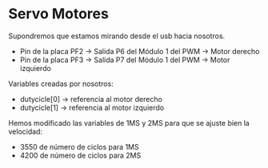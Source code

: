 # Servo Motores
Supondremos que estamos mirando desde el usb hacia nosotros.
+ Pin de la placa PF2 -> Salida P6 del Módulo 1 del PWM -> Motor derecho
+ Pin de la placa PF3 -> Salida P7 del Módulo 1 del PWM -> Motor izquierdo

Variables creadas por nosotros:
+ dutycicle[0] -> referencia al motor derecho
+ dutycicle[1] -> referencia al motor izquierdo

Hemos modificado las variables de 1MS y 2MS para que se ajuste bien la velocidad:
+ 3550 de número de ciclos para 1MS
+ 4200 de número de ciclos para 2MS
